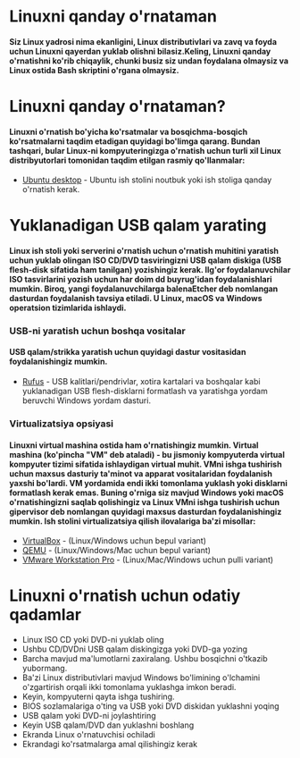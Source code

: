 # Linuxni qanday o'rnataman

#### Siz Linux yadrosi nima ekanligini, Linux distributivlari va zavq va foyda uchun Linuxni qayerdan yuklab olishni bilasiz.Keling, Linuxni qanday o'rnatishni ko'rib chiqaylik, chunki busiz siz undan foydalana olmaysiz va Linux ostida Bash skriptini o'rgana olmaysiz.

# Linuxni qanday o'rnataman?

#### Linuxni o'rnatish bo'yicha ko'rsatmalar va bosqichma-bosqich ko'rsatmalarni taqdim etadigan quyidagi bo'limga qarang. Bundan tashqari, bular Linux-ni kompyuteringizga o'rnatish uchun turli xil Linux distribyutorlari tomonidan taqdim etilgan rasmiy qo'llanmalar:

- [Ubuntu desktop](https://ubuntu.com/tutorials/install-ubuntu-desktop#1-overview) - Ubuntu ish stolini noutbuk yoki ish stoliga qanday o'rnatish kerak.



# Yuklanadigan USB qalam yarating 

#### Linux ish stoli yoki serverini o'rnatish uchun o'rnatish muhitini yaratish uchun yuklab olingan ISO CD/DVD tasviringizni USB qalam diskiga (USB flesh-disk sifatida ham tanilgan) yozishingiz kerak. Ilg'or foydalanuvchilar ISO tasvirlarini yozish uchun har doim dd buyrug'idan foydalanishlari mumkin. Biroq, yangi foydalanuvchilarga balenaEtcher deb nomlangan dasturdan foydalanish tavsiya etiladi. U Linux, macOS va Windows operatsion tizimlarida ishlaydi.

### USB-ni yaratish uchun boshqa vositalar

#### USB qalam/strikka yaratish uchun quyidagi dastur vositasidan foydalanishingiz mumkin.

- [Rufus](https://rufus.ie/en/) - USB kalitlari/pendrivlar, xotira kartalari va boshqalar kabi yuklanadigan USB flesh-disklarni formatlash va yaratishga yordam beruvchi Windows yordam dasturi.


### Virtualizatsiya opsiyasi


#### Linuxni virtual mashina ostida ham o'rnatishingiz mumkin. Virtual mashina (ko'pincha "VM" deb ataladi) - bu jismoniy kompyuterda virtual kompyuter tizimi sifatida ishlaydigan virtual muhit. VMni ishga tushirish uchun maxsus dasturiy ta'minot va apparat vositalaridan foydalanish yaxshi bo'lardi. VM yordamida endi ikki tomonlama yuklash yoki disklarni formatlash kerak emas. Buning o'rniga siz mavjud Windows yoki macOS o'rnatishingizni saqlab qolishingiz va Linux VMni ishga tushirish uchun gipervisor deb nomlangan quyidagi maxsus dasturdan foydalanishingiz mumkin. Ish stolini virtualizatsiya qilish ilovalariga ba'zi misollar:

- [VirtualBox](https://www.virtualbox.org/) - (Linux/Windows uchun bepul variant)
- [QEMU](https://www.qemu.org/) - (Linux/Windows/Mac uchun bepul variant)
- [VMware Workstation Pro](https://www.vmware.com/products/workstation-pro.html) - (Linux/Mac/Windows uchun pulli variant)



# Linuxni o'rnatish uchun odatiy qadamlar

- Linux ISO CD yoki DVD-ni yuklab oling
- Ushbu CD/DVDni USB qalam diskingizga yoki DVD-ga yozing
- Barcha mavjud ma'lumotlarni zaxiralang. Ushbu bosqichni o'tkazib yubormang.
- Ba'zi Linux distributivlari mavjud Windows bo'limining o'lchamini o'zgartirish orqali ikki tomonlama yuklashga imkon beradi.
- Keyin, kompyuterni qayta ishga tushiring.
- BIOS sozlamalariga o'ting va USB yoki DVD diskidan yuklashni yoqing
- USB qalam yoki DVD-ni joylashtiring
- Keyin USB qalam/DVD dan yuklashni boshlang
- Ekranda Linux o'rnatuvchisi ochiladi
- Ekrandagi ko'rsatmalarga amal qilishingiz kerak
